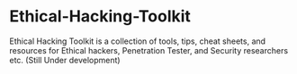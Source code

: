 # Ethical-Hacking-Toolkit
Ethical Hacking Toolkit is a collection of tools, tips, cheat sheets, and resources for Ethical hackers, Penetration Tester, and Security researchers etc. (Still Under development)
